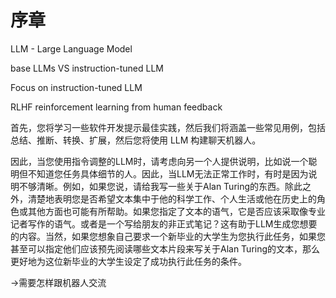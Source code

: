 # 序章

LLM - Large Language Model

base LLMs VS instruction-tuned LLM

Focus on instruction-tuned LLM

RLHF reinforcement learning from human feedback

首先，您将学习一些软件开发提示最佳实践，然后我们将涵盖一些常见用例，包括总结、推断、转换、扩展，然后您将使用 LLM 构建聊天机器人。

因此，当您使用指令调整的LLM时，请考虑向另一个人提供说明，比如说一个聪明但不知道您任务具体细节的人。因此，当LLM无法正常工作时，有时是因为说明不够清晰。例如，如果您说，请给我写一些关于Alan Turing的东西。除此之外，清楚地表明您是否希望文本集中于他的科学工作、个人生活或他在历史上的角色或其他方面也可能有所帮助。如果您指定了文本的语气，它是否应该采取像专业记者写作的语气。或者是一个写给朋友的非正式笔记？这有助于LLM生成您想要的内容。当然，如果您想象自己要求一个新毕业的大学生为您执行此任务，如果您甚至可以指定他们应该预先阅读哪些文本片段来写关于Alan Turing的文本，那么更好地为这位新毕业的大学生设定了成功执行此任务的条件。

->需要怎样跟机器人交流




